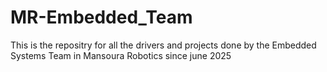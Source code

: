 # MR-Embedded_Team
 This is the repositry for all the drivers and projects done by the Embedded Systems Team in Mansoura Robotics since june 2025
